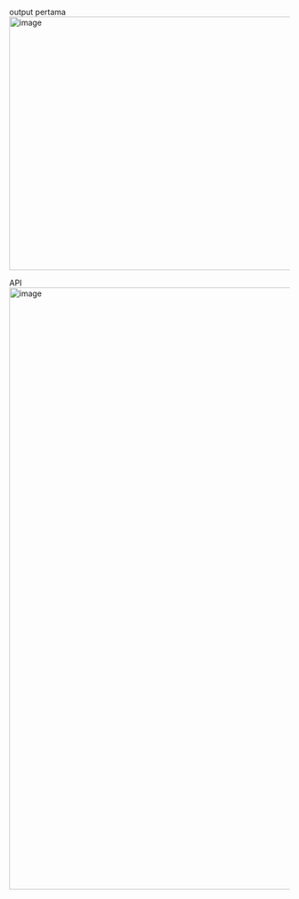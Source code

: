 output pertama
<img width="780" height="455" alt="image" src="https://github.com/user-attachments/assets/e2b3be9c-6958-4159-8652-1007d164384b" />


API
<img width="1920" height="1080" alt="image" src="https://github.com/user-attachments/assets/94d55284-7504-4422-b527-7df1b1670d7c" />

